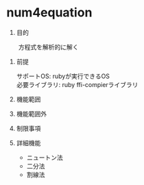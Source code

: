 num4equation
============
1. 目的

　　方程式を解析的に解く

1. 前提

   サポートOS: rubyが実行できるOS  
   必要ライブラリ:  ruby ffi-compierライブラリ  

1. 機能範囲

1. 機能範囲外

1. 制限事項

1. 詳細機能
    * ニュートン法
    * 二分法
    * 割線法


